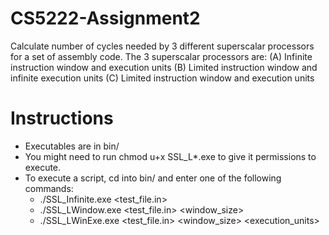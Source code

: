 CS5222-Assignment2
==================

Calculate number of cycles needed by 3 different superscalar processors for a set of assembly code. The 3 superscalar processors are: (A) Infinite instruction window and execution units (B) Limited instruction window and infinite execution units (C) Limited instruction window and execution units

Instructions
==================
- Executables are in bin/
- You might need to run chmod u+x SSL_L*.exe to give it permissions to execute.
- To execute a script, cd into bin/ and enter one of the following commands:
	- ./SSL_Infinite.exe <test_file.in>
	- ./SSL_LWindow.exe <test_file.in> <window_size>
	- ./SSL_LWinExe.exe <test_file.in> <window_size> <execution_units>
